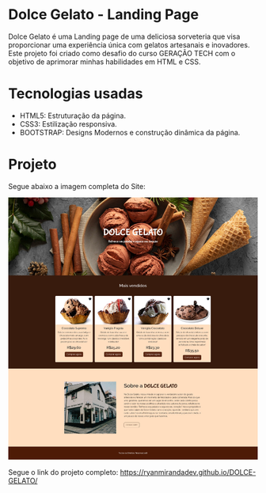 # Dolce Gelato - Landing Page

Dolce Gelato é uma Landing page de uma deliciosa sorveteria que visa proporcionar uma experiência única com gelatos artesanais e inovadores. Este projeto foi criado como desafio do curso GERAÇÃO TECH com o objetivo de aprimorar minhas habilidades em HTML e CSS.

# Tecnologias usadas
* HTML5: Estruturação da página.
* CSS3: Estilização responsiva.
* BOOTSTRAP: Designs Modernos e construção dinâmica da página.

# Projeto
Segue abaixo a imagem completa do Site:

![Imagem Da Landing page em desktop](https://github.com/ryanmirandadev/DOLCE-GELATO/blob/main/site/Modelo%20Desktop.jpeg)

Segue o link do projeto completo: https://ryanmirandadev.github.io/DOLCE-GELATO/
